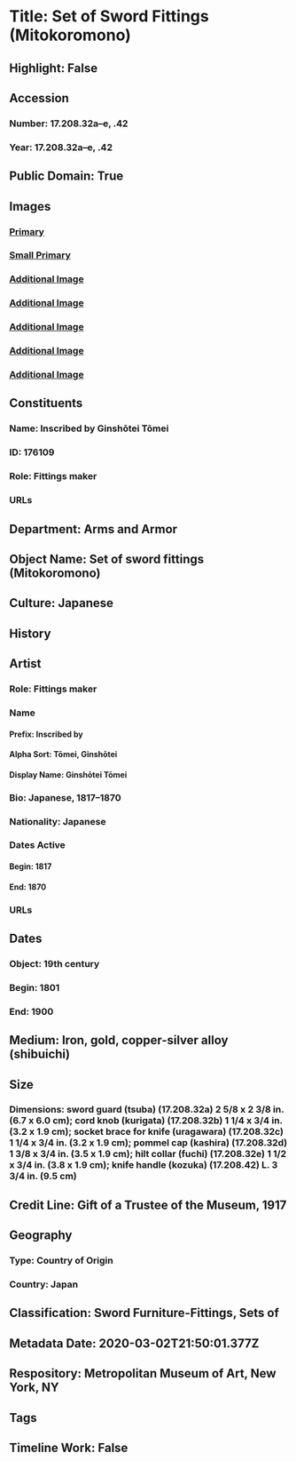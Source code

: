 # Title: Set of Sword Fittings (Mitokoromono)
## Highlight: False
## Accession
### Number: 17.208.32a–e, .42
### Year: 17.208.32a–e, .42
## Public Domain: True
## Images
### [Primary](https://images.metmuseum.org/CRDImages/aa/original/LC-17_208_32a_e-003.jpg)
### [Small Primary](https://images.metmuseum.org/CRDImages/aa/web-large/LC-17_208_32a_e-003.jpg)
### [Additional Image](https://images.metmuseum.org/CRDImages/aa/original/LC-17_208_32a_e-007.jpg)
### [Additional Image](https://images.metmuseum.org/CRDImages/aa/original/17.208.42_001AA2015.jpg)
### [Additional Image](https://images.metmuseum.org/CRDImages/aa/original/17.208.42_002AA2015.jpg)
### [Additional Image](https://images.metmuseum.org/CRDImages/aa/original/LC-17_208_32a_e-005.jpg)
### [Additional Image](https://images.metmuseum.org/CRDImages/aa/original/LC-17_208_32a_e-006.jpg)
## Constituents
### Name: Inscribed by Ginshōtei Tōmei
### ID: 176109
### Role: Fittings maker
### URLs
## Department: Arms and Armor
## Object Name: Set of sword fittings (Mitokoromono)
## Culture: Japanese
## History
## Artist
### Role: Fittings maker
### Name
#### Prefix: Inscribed by
#### Alpha Sort: Tōmei, Ginshōtei
#### Display Name: Ginshōtei Tōmei
### Bio: Japanese, 1817–1870
### Nationality: Japanese
### Dates Active
#### Begin: 1817
#### End: 1870
### URLs
## Dates
### Object: 19th century
### Begin: 1801
### End: 1900
## Medium: Iron, gold, copper-silver alloy (shibuichi)
## Size
### Dimensions: sword guard (tsuba) (17.208.32a) 2 5/8 x 2 3/8 in. (6.7 x 6.0 cm); cord knob (kurigata) (17.208.32b) 1 1/4 x 3/4 in. (3.2 x 1.9 cm); socket brace for knife (uragawara) (17.208.32c) 1 1/4 x 3/4 in. (3.2 x 1.9 cm); pommel cap (kashira) (17.208.32d) 1 3/8 x 3/4 in. (3.5 x 1.9 cm); hilt collar (fuchi) (17.208.32e) 1 1/2 x 3/4 in. (3.8 x 1.9 cm); knife handle (kozuka) (17.208.42) L. 3 3/4 in. (9.5 cm)
## Credit Line: Gift of a Trustee of the Museum, 1917
## Geography
### Type: Country of Origin
### Country: Japan
## Classification: Sword Furniture-Fittings, Sets of
## Metadata Date: 2020-03-02T21:50:01.377Z
## Respository: Metropolitan Museum of Art, New York, NY
## Tags
## Timeline Work: False